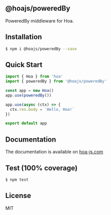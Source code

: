## @hoajs/poweredBy

PoweredBy middleware for Hoa.

## Installation

```bash
$ npm i @hoajs/poweredBy --save
```

## Quick Start

```js
import { Hoa } from 'hoa'
import { poweredBy } from '@hoajs/poweredBy'

const app = new Hoa()
app.use(poweredBy())

app.use(async (ctx) => {
  ctx.res.body = `Hello, Hoa!`
})

export default app
```

## Documentation

The documentation is available on [hoa-js.com](https://hoa-js.com/middleware/poweredBy.html)

## Test (100% coverage)

```sh
$ npm test
```

## License

MIT
